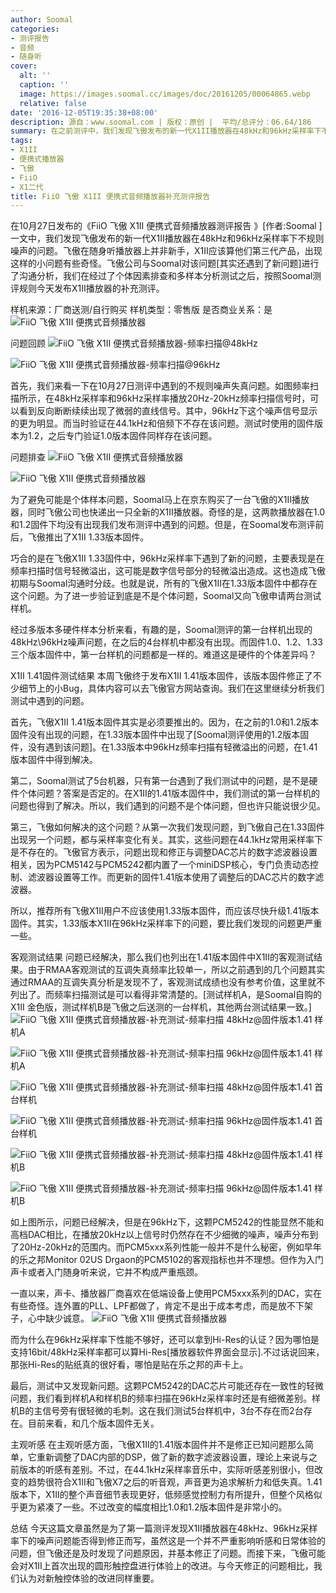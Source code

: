```yaml
---
author: Soomal
categories:
- 测评报告
- 音频
- 随身听
cover:
  alt: ''
  caption: ''
  image: https://images.soomal.cc/images/doc/20161205/00064865.webp
  relative: false
date: '2016-12-05T19:35:38+08:00'
description: 源自：www.soomal.com | 版权：原创 |  平均/总评分：06.64/186
summary: 在之前测评中，我们发现飞傲发布的新一代X1II播放器在48kHz和96kHz采样率下不规则噪声的问题。X1II作为飞傲的第三代播放器产品，在颜值上进了一大步，但却在软件系统上出了小小的失误。问题到底如何解决的？
tags:
- X1II
- 便携式播放器
- 飞傲
- FiiO
- X1二代
title: FiiO 飞傲 X1II 便携式音频播放器补充测评报告
---
```


在10月27日发布的《FiiO 飞傲 X1II 便携式音频播放器测评报告 》[作者:Soomal ]
一文中，我们发现飞傲发布的新一代X1II播放器在48kHz和96kHz采样率下不规则噪声的问题。飞傲在随身听播放器上并非新手，X1II应该算他们第三代产品，出现这样的小问题有些奇怪。飞傲公司与Soomal对该问题[其实还遇到了新问题]进行了沟通分析，我们在经过了个体因素排查和多样本分析测试之后，按照Soomal测评规则今天发布X1II播放器的补充测评。

样机来源：厂商送测/自行购买
样机类型：零售版
是否商业关系：是
![FiiO 飞傲 X1II 便携式音频播放器](https://images.soomal.cc/images/doc/20161205/00064860.webp)




问题回顾
![FiiO 飞傲 X1II 便携式音频播放器-频率扫描@48kHz](https://images.soomal.cc/images/doc/20161027/00064000.webp)




![FiiO 飞傲 X1II 便携式音频播放器-频率扫描@96kHz](https://images.soomal.cc/images/doc/20161027/00064001.webp)




首先，我们来看一下在10月27日测评中遇到的不规则噪声失真问题。如图频率扫描所示，在48kHz采样率和96kHz采样率播放20Hz-20kHz频率扫描信号时，可以看到反向断断续续出现了微弱的直线信号。其中，96kHz下这个噪声信号显示的更为明显。而当时验证在44.1kHz和倍频下不存在该问题。测试时使用的固件版本为1.2，之后专门验证1.0版本固件同样存在该问题。

问题排查
![FiiO 飞傲 X1II 便携式音频播放器](https://images.soomal.cc/images/doc/20161205/00064858_01.webp)




![FiiO 飞傲 X1II 便携式音频播放器](https://images.soomal.cc/images/doc/20161205/00064859_01.webp)




为了避免可能是个体样本问题，Soomal马上在京东购买了一台飞傲的X1II播放器，同时飞傲公司也快递出一只全新的X1II播放器。奇怪的是，这两款播放器在1.0和1.2固件下均没有出现我们发布测评中遇到的问题。但是，在Soomal发布测评前后，飞傲推出了X1II 1.33版本固件。

巧合的是在飞傲X1II 1.33固件中，96kHz采样率下遇到了新的问题，主要表现是在频率扫描时信号轻微溢出，这可能是数字信号部分的轻微溢出造成。这也造成飞傲初期与Soomal沟通时分歧。也就是说，所有的飞傲X1II在1.33版本固件中都存在这个问题。为了进一步验证到底是不是个体问题，Soomal又向飞傲申请两台测试样机。

经过多版本多硬件样本分析来看，有趣的是，Soomal测评的第一台样机出现的48kHz\96kHz噪声问题，在之后的4台样机中都没有出现。而固件1.0、1.2、1.33三个版本固件中，第一台样机的问题都是一样的。难道这是硬件的个体差异吗？

X1II 1.41固件测试结果
本周飞傲终于发布X1II 1.41版本固件，该版本固件修正了不少细节上的小Bug，具体内容可以去飞傲官方网站查询。我们在这里继续分析我们测试中遇到的问题。

首先，飞傲X1II 1.41版本固件其实是必须要推出的。因为，在之前的1.0和1.2版本固件没有出现的问题，在1.33版本固件中出现了[Soomal测评使用的1.2版本固件，没有遇到该问题]。在1.33版本中96kHz频率扫描有轻微溢出的问题，在1.41版本固件中得到解决。

第二，Soomal测试了5台机器，只有第一台遇到了我们测试中的问题，是不是硬件个体问题？答案是否定的。在X1II的1.41版本固件中，我们测试的第一台样机的问题也得到了解决。所以，我们遇到的问题不是个体问题，但也许只能说很少见。

第三，飞傲如何解决的这个问题？从第一次我们发现问题，到飞傲自己在1.33固件出现另一个问题，都与采样率变化有关。其实，这些问题在44.1kHz常用采样率下是不存在的。飞傲官方表示，问题出现和修正与调整DAC芯片的数字滤波器设置相关，因为PCM5142与PCM5242都内置了一个miniDSP核心，专门负责动态控制、滤波器设置等工作。而更新的固件1.41版本使用了调整后的DAC芯片的数字滤波器。

所以，推荐所有飞傲X1II用户不应该使用1.33版本固件，而应该尽快升级1.41版本固件。其实，1.33版本X1II在96kHz采样率下的问题，要比我们发现的问题更严重一些。

客观测试结果
问题已经解决，那么我们也列出在1.41版本固件中X1II的客观测试结果。由于RMAA客观测试的互调失真频率比较单一，所以之前遇到的几个问题其实通过RMAA的互调失真分析是发现不了，客观测试成绩也没有参考价值，这里就不列出了。而频率扫描测试是可以看得非常清楚的。[测试样机A，是Soomal自购的X1II 金色版，测试样机B是飞傲之后送测的一台样机，其他两台测试结果一致。]
![FiiO 飞傲 X1II 便携式音频播放器-补充测试-频率扫描 48kHz@固件版本1.41 样机A](https://images.soomal.cc/images/doc/20161205/00064846.webp)




![FiiO 飞傲 X1II 便携式音频播放器-补充测试-频率扫描 96kHz@固件版本1.41 样机A](https://images.soomal.cc/images/doc/20161205/00064847.webp)




![FiiO 飞傲 X1II 便携式音频播放器-补充测试-频率扫描 48kHz@固件版本1.41 首台样机](https://images.soomal.cc/images/doc/20161205/00064849.webp)




![FiiO 飞傲 X1II 便携式音频播放器-补充测试-频率扫描 96kHz@固件版本1.41 首台样机](https://images.soomal.cc/images/doc/20161205/00064848.webp)




![FiiO 飞傲 X1II 便携式音频播放器-补充测试-频率扫描 48kHz@固件版本1.41 样机B](https://images.soomal.cc/images/doc/20161205/00064852.webp)




![FiiO 飞傲 X1II 便携式音频播放器-补充测试-频率扫描 96kHz@固件版本1.41 样机B](https://images.soomal.cc/images/doc/20161205/00064853.webp)




如上图所示，问题已经解决，但是在96kHz下，这颗PCM5242的性能显然不能和高档DAC相比，在播放20kHz以上信号时仍然存在不少细微的噪声，噪声分布到了20Hz-20kHz的范围内。而PCM5xxx系列性能一般并不是什么秘密，例如早年的乐之邦Monitor 02US Drgaon的PCM5102的客观指标也并不理想。但作为入门声卡或者入门随身听来说，它并不构成严重瓶颈。

一直以来，声卡、播放器厂商喜欢在低端设备上使用PCM5xxx系列的DAC，实在有些奇怪。连外置的PLL、LPF都做了，肯定不是出于成本考虑，而是放不下架子，心中缺少诚意。
![FiiO 飞傲 X1II 便携式音频播放器](https://images.soomal.cc/images/doc/20161205/00064864.webp)




而为什么在96kHz采样率下性能不够好，还可以拿到Hi-Res的认证？因为哪怕是支持16bit/48kHz采样率都可以算Hi-Res[播放器软件界面会显示].不过话说回来，那张Hi-Res的贴纸真的很好看，哪怕是贴在乐之邦的声卡上。

最后，测试中又发现新问题。这颗PCM5242的DAC芯片可能还存在一致性的轻微问题，我们看到样机A和样机B的频率扫描在96kHz采样率时还是有细微差别。样机B的主信号旁有很轻微的毛刺。这在我们测试5台样机中，3台不存在而2台存在。目前来看，和几个版本固件无关。

主观听感
在主观听感方面，飞傲X1II的1.41版本固件并不是修正已知问题那么简单，它重新调整了DAC内部的DSP，做了新的数字滤波器设置，理论上来说与之前版本的听感有差别。不过，在44.1kHz采样率音乐中，实际听感差别很小，但改变的趋势很符合X1II和飞傲X7之后的听音观，声音更为追求解析力和低失真。1.41版本下，X1II的整个声音细节表现更好，低频感觉控制力有所提升，但整个风格似乎更为紧凑了一些。不过改变的幅度相比1.0和1.2版本固件是非常小的。

总结
今天这篇文章虽然是为了第一篇测评发现X1II播放器在48kHz、96kHz采样率下的噪声问题能否得到修正而写，虽然这是一个并不严重影响听感和日常体验的问题，但飞傲还是及时发现了问题原因，并基本修正了问题。而接下来，飞傲可能会对X1II上首次出现的圆形触控盘进行体验上的改进。与今天修正的问题相比，我们认为对新触控体验的改进同样重要。